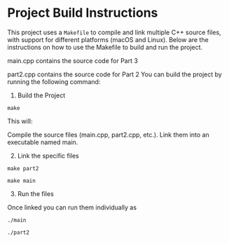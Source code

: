 # Project Build Instructions

This project uses a `Makefile` to compile and link multiple C++ source files, with support for different platforms (macOS and Linux). Below are the instructions on how to use the Makefile to build and run the project.


main.cpp contains the source code for Part 3

part2.cpp contains the source code for Part 2
You can build the project by running the following command:

1. Build the Project

```
make
```
This will:

Compile the source files (main.cpp, part2.cpp, etc.).
Link them into an executable named main.

2. Link the specific files 

```
make part2

make main
```

3. Run the files

Once linked you can run them individually as 

```
./main

./part2
```

